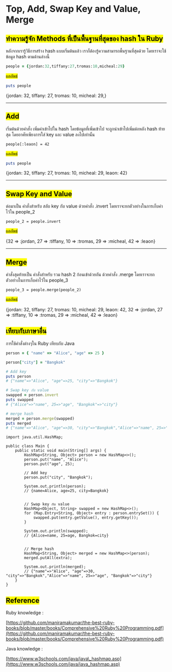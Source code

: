 # Top, Add, Swap Key and Value, Merge

## <mark style="color:$primary;">ทำความรู้จัก Methods ที่เป็นพื้นฐานที่สุดของ hash ใน Ruby</mark>

หลังจากเรารู้วิธีการสร้าง hash แบบเริ่มต้นแล้ว เราก็ต้องรู้ความสามารถพื้นฐานที่สุดด้วย โดยเราจะใช้ข้อมูล hash ตามด้านล่างนี้

```ruby
people = {jordan:32,tiffany:27,tromas:10,micheal:29}
```

<mark style="color:$info;">ผลลัพธ์</mark>

```ruby
puts people
```

{jordan: 32, tiffany: 27, tromas: 10, micheal: 29,}

***

## <mark style="color:$primary;">Add</mark>

เริ่มต้นด้วยคำสั่ง เพิ่มค่าเข้าไปใน hash โดยข้อมูลที่เพิ่มเข้าไป จะถูกนำเข้าไปเพิ่มต่อหลัง hash ท้ายสุด โดยอาศัยเพียงการใส่ key และ value ลงไปเท่านั้น

```
people[:leaon] = 42
```

<mark style="color:$info;">ผลลัพธ์</mark>

```ruby
puts people
```

{jordan: 32, tiffany: 27, tromas: 10, micheal: 29, leaon: 42}

***

## <mark style="color:$primary;">Swap Key and Value</mark>

ต่อมาเป็น คำสั่งสำหรับ สลับ key กับ value ด้วยคำสั่ง .invert โดยเราจะยกตัวอย่างในการเก็บค่าไว้ใน people\_2

```
people_2 = people.invert
```

<mark style="color:$info;">ผลลัพธ์</mark>

{32 => :jordan, 27 => :tiffany, 10 => :tromas, 29 => :micheal, 42 => :leaon}

***

## <mark style="color:$primary;">Merge</mark>

คำสั่งสุดท้ายเป็น คำสั่งสำหรับ รวม hash 2 ก้อนเข้าด้วยกัน ด้วยคำสั่ง .merge โดยเราจะยกตัวอย่างในการเก็บค่าไว้ใน people\_3

```
people_3 = people.merge(people_2)
```

<mark style="color:$info;">ผลลัพธ์</mark>

{jordan: 32, tiffany: 27, tromas: 10, micheal: 29, leaon: 42, 32 => :jordan, 27 => :tiffany, 10 => :tromas, 29 => :micheal, 42 => :leaon}

## <mark style="color:$primary;">เทียบกับภาษาอื่น</mark>&#x20;

การใช้คำสั่งต่างๆใน Ruby เทียบกับ Java

```ruby
person = { "name" => "Alice", "age" => 25 }

person["city"] = "Bangkok"

# Add key
puts person
# {"name"=>"Alice", "age"=>25, "city"=>"Bangkok"}

# Swap key กับ value
swapped = person.invert
puts swapped
# {"Alice"=>"name", 25=>"age", "Bangkok"=>"city"}

# merge hash
merged = person.merge(swapped)
puts merged
# {"name"=>"Alice", "age"=>30, "city"=>"Bangkok","Alice"=>"name", 25=>"age", "Bangkok"=>"city"}
```

```
import java.util.HashMap;

public class Main {
    public static void main(String[] args) {
        HashMap<String, Object> person = new HashMap<>();
        person.put("name", "Alice");
        person.put("age", 25);

        // Add key
        person.put("city", "Bangkok");

        System.out.println(person);
        // {name=Alice, age=25, city=Bangkok}
        
        
        // Swap key กับ value
        HashMap<Object, String> swapped = new HashMap<>();
        for (Map.Entry<String, Object> entry : person.entrySet()) {
            swapped.put(entry.getValue(), entry.getKey());
        }

        System.out.println(swapped);
        // {Alice=name, 25=age, Bangkok=city}
        
        
        // Merge hash
        HashMap<String, Object> merged = new HashMap<>(person);
        merged.putAll(extra);

        System.out.println(merged);
        // {"name"=>"Alice", "age"=>30, "city"=>"Bangkok","Alice"=>"name", 25=>"age", "Bangkok"=>"city"}
    }
}

```

## <mark style="color:$primary;">Reference</mark>

Ruby knowledge :&#x20;

[https://github.com/maniramakumar/the-best-ruby-books/blob/master/books/Comprehensive%20Ruby%20Programming.pdf](https://github.com/maniramakumar/the-best-ruby-books/blob/master/books/Comprehensive%20Ruby%20Programming.pdf)

Java knowledge :&#x20;

[https://www.w3schools.com/java/java\_hashmap.asp](https://www.w3schools.com/java/java_hashmap.asp)

